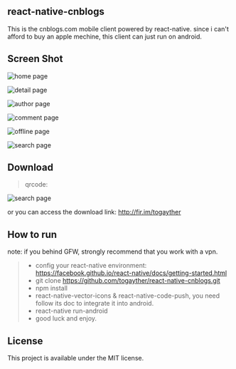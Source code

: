 ## react-native-cnblogs
This is the cnblogs.com mobile client powered by react-native. since i can't afford to buy an apple mechine, this client can just run on android.

## Screen Shot

![home page ](http://123.56.135.166/cnblog/public/img/screenshot/main.jpg?v=2.0.2)

![detail page](http://123.56.135.166/cnblog/public/img/screenshot/detail.jpg?v=2.0.2)

![author page](http://123.56.135.166/cnblog/public/img/screenshot/search.jpg?v=2.0.2)

![comment page](http://123.56.135.166/cnblog/public/img/screenshot/comment.jpg?v=2.0.2)

![offline page](http://123.56.135.166/cnblog/public/img/screenshot/offline.jpg?v=2.0.2)

![search page](http://123.56.135.166/cnblog/public/img/screenshot/author.jpg?v=2.0.2)

## Download
> qrcode: 

![search page](http://123.56.135.166/cnblog/public/img/qrcode/cnblogs_github_download.jpg?v=2.0.2)

or you can access the download link: http://fir.im/togayther

## How to run
note: if you behind GFW, strongly recommend that you work with a vpn.

>* config your react-native environment: https://facebook.github.io/react-native/docs/getting-started.html
>* git clone https://github.com/togayther/react-native-cnblogs.git
>* npm install
>* react-native-vector-icons & react-native-code-push, you need follow its doc to integrate it into  android.
>* react-native run-android
>* good luck and enjoy.

## License
This project is available under the MIT license.
